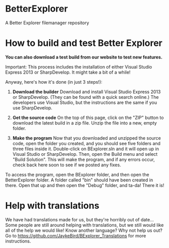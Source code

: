 BetterExplorer
==============

A Better Explorer filemanager repository


How to build and test Better Explorer
======================================
**You can also download a test build from our website to test new features.**

Important: This process includes the installation of either Visual Studio Express 2013 or SharpDevelop. It might take a bit of a while!

Anyway, here's how it's done (in just 3 steps!):

1. **Download the builder** Download and install Visual Studio Express 2013 or SharpDevelop. (They can be found with a quick search online.)
The developers use Visual Studio, but the instructions are the same if you use SharpDevelop.

2. **Get the source code**
On the top of this page, click on the "ZIP" button to download the latest build in a zip file. Unzip the file into a new, empty folder.

3. **Make the program**
Now that you downloaded and unzipped the source code, open the folder you created, and you should see five folders and three files inside it. Double-click on BExplorer.sln and it will open up in Visual Studio or SharpDevelop. Then, open the Build menu and select "Build Solution". This will make the program, and if any errors occur, check back here soon to see if we posted any fixes.

To access the program, open the BExplorer folder, and then open the BetterExplorer folder. A folder called "bin" should have been created in there. Open that up and then open the "Debug" folder, and ta-da! There it is!

Help with translations
====================== 

We have had translations made for us, but they're horribly out of date... Some people are still around helping with translations, but we still would like all of the help we would like! Know another language? Why not help us out? Go to https://github.com/JaykeBird/BExplorer_Translations for more instructions.
